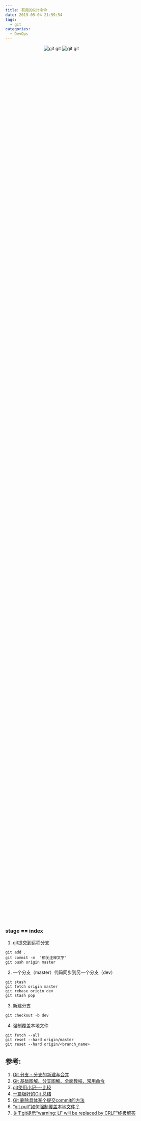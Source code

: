 ```yaml
---
title: 有用的Git命令
date: 2019-05-04 21:59:54
tags:
  - git
categories: 
  - DevOps 
---
```


<p hidden>有用的Git命令</p>

<!-- more -->

<div style="width:70%; height:70%; text-align: center;">

![git](https://user-images.githubusercontent.com/5608425/64622936-b4daff00-d41a-11e9-9587-6d72df96498d.png)   git
![git](https://user-images.githubusercontent.com/5608425/64622939-b4daff00-d41a-11e9-8978-8aea5e666237.png)  git

</div>

### stage == index 


1. git提交到远程分支
```
git add .
git commit -m  '相关注释文字'
git push origin master
```

2. 一个分支（master）代码同步到另一个分支（dev）
```
git stash 
git fetch origin master 
git rebase origin dev 
git stash pop
```

3. 新建分支
```
git checkout -b dev
```

4. 强制覆盖本地文件
```
git fetch --all
git reset --hard origin/master
git reset --hard origin/<branch_name>
```

## 参考:

1. [Git 分支 - 分支的新建与合并](https://git-scm.com/book/zh/v2/Git-%E5%88%86%E6%94%AF-%E5%88%86%E6%94%AF%E7%9A%84%E6%96%B0%E5%BB%BA%E4%B8%8E%E5%90%88%E5%B9%B6)
2. [Git 基础图解、分支图解、全面教程、常用命令](https://www.cnblogs.com/cheneasternsun/p/5952830.html)
3. [git使用小记---比较](https://www.jianshu.com/p/776916f74a41)
4. [一篇极好的Git 总结](https://www.liangzl.com/get-article-detail-31025.html)
5. [Git 删除具体某个提交commit的方法](https://www.jianshu.com/p/2fd2467c27bb)
6. [“git pull”如何强制覆盖本地文件？](https://vimsky.com/article/3679.html)
7. [关于git提示“warning: LF will be replaced by CRLF”终极解答](https://www.jianshu.com/p/450cd21b36a4)


